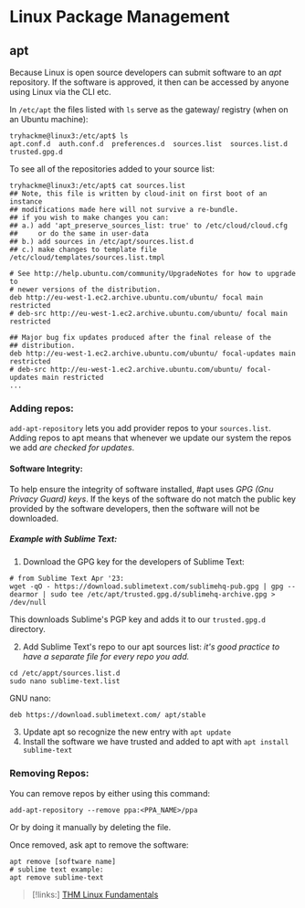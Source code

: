 
# Linux Package Management
## apt
Because Linux is open source developers can submit software to an *apt* repository. If the software is approved, it then can be accessed by anyone using Linux via the CLI etc.

In `/etc/apt` the files listed with `ls` serve as the gateway/ registry (when on an Ubuntu machine):
```shell
tryhackme@linux3:/etc/apt$ ls
apt.conf.d  auth.conf.d  preferences.d  sources.list  sources.list.d  trusted.gpg.d
```

To see all of the repositories added to your source list:
```shell
tryhackme@linux3:/etc/apt$ cat sources.list
## Note, this file is written by cloud-init on first boot of an instance
## modifications made here will not survive a re-bundle.
## if you wish to make changes you can:
## a.) add 'apt_preserve_sources_list: true' to /etc/cloud/cloud.cfg
##     or do the same in user-data
## b.) add sources in /etc/apt/sources.list.d
## c.) make changes to template file /etc/cloud/templates/sources.list.tmpl

# See http://help.ubuntu.com/community/UpgradeNotes for how to upgrade to
# newer versions of the distribution.
deb http://eu-west-1.ec2.archive.ubuntu.com/ubuntu/ focal main restricted
# deb-src http://eu-west-1.ec2.archive.ubuntu.com/ubuntu/ focal main restricted

## Major bug fix updates produced after the final release of the
## distribution.
deb http://eu-west-1.ec2.archive.ubuntu.com/ubuntu/ focal-updates main restricted
# deb-src http://eu-west-1.ec2.archive.ubuntu.com/ubuntu/ focal-updates main restricted
...
```

### Adding repos:
`add-apt-repository` lets you add provider repos to your `sources.list`. Adding  repos to apt means that whenever we update our system the repos we add *are checked for updates*.

#### Software Integrity:
To help ensure the integrity of software installed, #apt uses *GPG (Gnu Privacy Guard) keys*. If the keys of the software do not match the public key provided by the software developers, then the software will not be downloaded.

##### Example with Sublime Text:
1. Download the GPG key for the developers of Sublime Text:
```shell
# from Sublime Text Apr '23:
wget -qO - https://download.sublimetext.com/sublimehq-pub.gpg | gpg --dearmor | sudo tee /etc/apt/trusted.gpg.d/sublimehq-archive.gpg > /dev/null                                                                    
```
This downloads Sublime's PGP key and adds it to our `trusted.gpg.d` directory.

2. Add Sublime Text's repo to our apt sources list: *it's good practice to have a separate file for every repo you add.*
```shell
cd /etc/appt/sources.list.d
sudo nano sublime-text.list
```
GNU nano:
```nano
deb https://download.sublimetext.com/ apt/stable
```

3. Update apt so recognize the new entry with `apt update`
4. Install the software we have trusted and added to apt with `apt install sublime-text`

### Removing Repos:
You can remove  repos by either using this command:
```shell
add-apt-repository --remove ppa:<PPA_NAME>/ppa
``` 
Or by doing it manually by deleting the file.

Once removed, ask apt to remove the software:
```shell
apt remove [software name]
# sublime text example:
apt remove sublime-text
```

>[!links:]
>[THM Linux Fundamentals](https://tryhackme.com/room/linuxfundamentalspart3#)